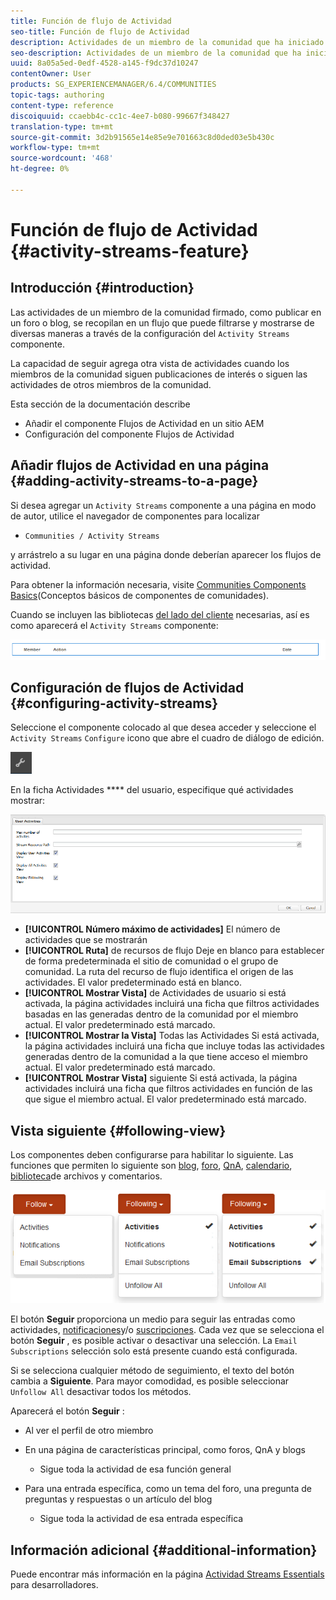 ```yaml
---
title: Función de flujo de Actividad
seo-title: Función de flujo de Actividad
description: Actividades de un miembro de la comunidad que ha iniciado sesión
seo-description: Actividades de un miembro de la comunidad que ha iniciado sesión
uuid: 8a05a5ed-0edf-4528-a145-f9dc37d10247
contentOwner: User
products: SG_EXPERIENCEMANAGER/6.4/COMMUNITIES
topic-tags: authoring
content-type: reference
discoiquuid: ccaebb4c-cc1c-4ee7-b080-99667f348427
translation-type: tm+mt
source-git-commit: 3d2b91565e14e85e9e701663c8d0ded03e5b430c
workflow-type: tm+mt
source-wordcount: '468'
ht-degree: 0%

---
```



# Función de flujo de Actividad {#activity-streams-feature}

## Introducción {#introduction}

Las actividades de un miembro de la comunidad firmado, como publicar en un foro o blog, se recopilan en un flujo que puede filtrarse y mostrarse de diversas maneras a través de la configuración del `Activity Streams` componente.

La capacidad de seguir agrega otra vista de actividades cuando los miembros de la comunidad siguen publicaciones de interés o siguen las actividades de otros miembros de la comunidad.

Esta sección de la documentación describe

* Añadir el componente Flujos de Actividad en un sitio AEM
* Configuración del componente Flujos de Actividad

## Añadir flujos de Actividad en una página {#adding-activity-streams-to-a-page}

Si desea agregar un `Activity Streams` componente a una página en modo de autor, utilice el navegador de componentes para localizar

* `Communities / Activity Streams`

y arrástrelo a su lugar en una página donde deberían aparecer los flujos de actividad.

Para obtener la información necesaria, visite [Communities Components Basics](basics.md)(Conceptos básicos de componentes de comunidades).

Cuando se incluyen las bibliotecas [del lado del cliente](essentials-activities.md#essentials-for-client-side) necesarias, así es como aparecerá el `Activity Streams` componente:

![chlimage_1-195](assets/chlimage_1-195.png)

## Configuración de flujos de Actividad {#configuring-activity-streams}

Seleccione el componente colocado al que desea acceder y seleccione el `Activity Streams` `Configure` icono que abre el cuadro de diálogo de edición.

![chlimage_1-196](assets/chlimage_1-196.png)

En la ficha Actividades **** del usuario, especifique qué actividades mostrar:

![chlimage_1-197](assets/chlimage_1-197.png)

* **[!UICONTROL Número máximo de actividades]** El número de actividades que se mostrarán
* **[!UICONTROL Ruta]** de recursos de flujo Deje en blanco para establecer de forma predeterminada el sitio de comunidad o el grupo de comunidad. La ruta del recurso de flujo identifica el origen de las actividades. El valor predeterminado está en blanco.
* **[!UICONTROL Mostrar Vista]** de Actividades de usuario si está activada, la página actividades incluirá una ficha que filtros actividades basadas en las generadas dentro de la comunidad por el miembro actual. El valor predeterminado está marcado.
* **[!UICONTROL Mostrar la Vista]** Todas las Actividades Si está activada, la página actividades incluirá una ficha que incluye todas las actividades generadas dentro de la comunidad a la que tiene acceso el miembro actual. El valor predeterminado está marcado.
* **[!UICONTROL Mostrar Vista]** siguiente Si está activada, la página actividades incluirá una ficha que filtros actividades en función de las que sigue el miembro actual. El valor predeterminado está marcado.

## Vista siguiente {#following-view}

Los componentes deben configurarse para habilitar lo siguiente. Las funciones que permiten lo siguiente son [blog](blog-feature.md), [foro](forum.md), [QnA](working-with-qna.md), [calendario](calendar.md), [biblioteca](file-library.md)[](comments.md)de archivos y comentarios.

![chlimage_1-198](assets/chlimage_1-198.png)

El botón **Seguir** proporciona un medio para seguir las entradas como actividades, [notificaciones](notifications.md)y/o [suscripciones](subscriptions.md). Cada vez que se selecciona el botón **Seguir** , es posible activar o desactivar una selección. La `Email Subscriptions` selección solo está presente cuando está configurada.

Si se selecciona cualquier método de seguimiento, el texto del botón cambia a **Siguiente**. Para mayor comodidad, es posible seleccionar `Unfollow All` desactivar todos los métodos.

Aparecerá el botón **Seguir** :

* Al ver el perfil de otro miembro
* En una página de características principal, como foros, QnA y blogs
   * Sigue toda la actividad de esa función general

* Para una entrada específica, como un tema del foro, una pregunta de preguntas y respuestas o un artículo del blog
   * Sigue toda la actividad de esa entrada específica

## Información adicional {#additional-information}

Puede encontrar más información en la página [Actividad Streams Essentials](essentials-activities.md) para desarrolladores.
